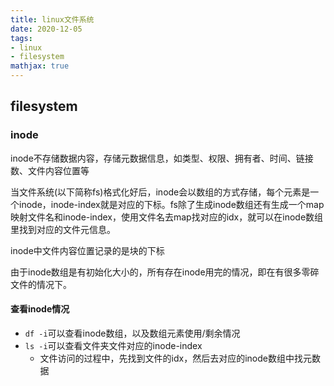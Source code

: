 ```yaml
---
title: linux文件系统
date: 2020-12-05
tags: 
- linux
- filesystem
mathjax: true
---
```


## filesystem

### inode

inode不存储数据内容，存储元数据信息，如类型、权限、拥有者、时间、链接数、文件内容位置等

当文件系统(以下简称fs)格式化好后，inode会以数组的方式存储，每个元素是一个inode，inode-index就是对应的下标。fs除了生成inode数组还有生成一个map映射文件名和inode-index，使用文件名去map找对应的idx，就可以在inode数组里找到对应的文件元信息。

inode中文件内容位置记录的是块的下标

由于inode数组是有初始化大小的，所有存在inode用完的情况，即在有很多零碎文件的情况下。

#### 查看inode情况

- `df -i`可以查看inode数组，以及数组元素使用/剩余情况
- `ls -i`可以查看文件夹文件对应的inode-index
    * 文件访问的过程中，先找到文件的idx，然后去对应的inode数组中找元数据



